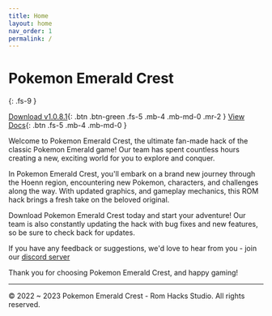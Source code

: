 ```yaml
---
title: Home
layout: home
nav_order: 1
permalink: /
---
```


# Pokemon Emerald Crest
{: .fs-9 }

[Download v1.0.8.1][download]{: .btn .btn-green .fs-5 .mb-4 .mb-md-0 .mr-2 }
[View Docs](#getting-started){: .btn .fs-5 .mb-4 .mb-md-0 }

Welcome to Pokemon Emerald Crest, the ultimate fan-made hack of the classic Pokemon Emerald game! Our team has spent countless hours creating a new, exciting world for you to explore and conquer.

In Pokemon Emerald Crest, you'll embark on a brand new journey through the Hoenn region, encountering new Pokemon, characters, and challenges along the way. With updated graphics, and gameplay mechanics, this ROM hack brings a fresh take on the beloved original.

Download Pokemon Emerald Crest today and start your adventure! Our team is also constantly updating the hack with bug fixes and new features, so be sure to check back for updates.

If you have any feedback or suggestions, we'd love to hear from you - join our [discord server]

Thank you for choosing Pokemon Emerald Crest, and happy gaming!

---

&copy; 2022 ~ 2023 Pokemon Emerald Crest - Rom Hacks Studio. All rights reserved.

[discord server]: https://discord.gg/aaghat-s-server-965900074532081674 
[download]: https://aaghatislive.github.io/RomHacksStudio/download.html
